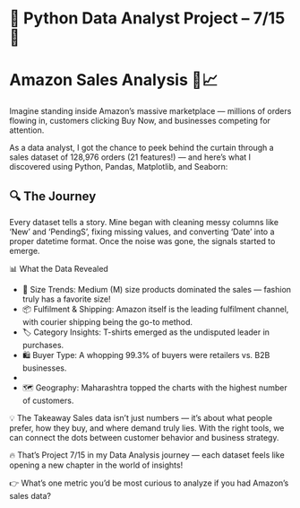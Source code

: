 # 🚀 Python Data Analyst Project – 7/15 🐍
# Amazon Sales Analysis 🛒📈

Imagine standing inside Amazon’s massive marketplace — millions of orders flowing in, customers clicking Buy Now, and businesses competing for attention.

As a data analyst, I got the chance to peek behind the curtain through a sales dataset of 128,976 orders (21 features!) — and here’s what I discovered using Python, Pandas, Matplotlib, and Seaborn:

## 🔍 The Journey
Every dataset tells a story. Mine began with cleaning messy columns like ‘New’ and ‘PendingS’, fixing missing values, and converting ‘Date’ into a proper datetime format. Once the noise was gone, the signals started to emerge.

📊 What the Data Revealed

* 👕 Size Trends: Medium (M) size products dominated the sales — fashion truly has a favorite size!
* 📦 Fulfilment & Shipping: Amazon itself is the leading fulfilment channel, with courier shipping being the go-to method.
* 🏷 Category Insights: T-shirts emerged as the undisputed leader in purchases.
* 🛍 Buyer Type: A whopping 99.3% of buyers were retailers vs. B2B businesses.
*
* 🗺 Geography: Maharashtra topped the charts with the highest number of customers.

💡 The Takeaway
Sales data isn’t just numbers — it’s about what people prefer, how they buy, and where demand truly lies. With the right tools, we can connect the dots between customer behavior and business strategy.

🔥 That’s Project 7/15 in my Data Analysis journey — each dataset feels like opening a new chapter in the world of insights!

👉 What’s one metric you’d be most curious to analyze if you had Amazon’s sales data?

